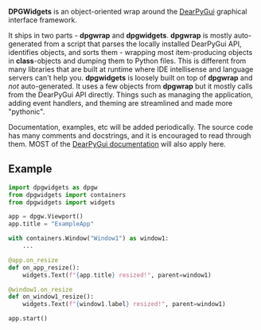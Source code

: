 **DPGWidgets** is an object-oriented wrap around the [DearPyGui](https://github.com/hoffstadt/DearPyGui) graphical interface framework.

It ships in two parts - **dpgwrap** and **dpgwidgets**. **dpgwrap** is mostly auto-generated from a script that parses the locally installed DearPyGui API, identifies objects, and sorts them - wrapping most item-producing objects in **class**-objects and dumping them to Python files. This is different from many libraries that are built at runtime where IDE intellisense and language servers can't help you. **dpgwidgets** is loosely built on top of **dpgwrap** and *not* auto-generated. It uses a few objects from **dpgwrap** but it mostly calls from the DearPyGui API directly. Things such as managing the application, adding event handlers, and theming are streamlined and made more "pythonic".

Documentation, examples, etc will be added periodically. The source code has many comments and docstrings, and it is encouraged to read through them. MOST of the [DearPyGui documentation](https://github.com/hoffstadt/DearPyGui/wiki) will also apply here.


## Example
```python
import dpgwidgets as dpgw
from dpgwidgets import containers
from dpgwidgets import widgets

app = dpgw.Viewport()
app.title = "ExampleApp"

with containers.Window("Window1") as window1:
    ...

@app.on_resize
def on_app_resize():
    widgets.Text(f"{app.title} resized!", parent=window1)

@window1.on_resize
def on_window1_resize():
    widgets.Text(f"{window1.label} resized!", parent=window1)

app.start()
```